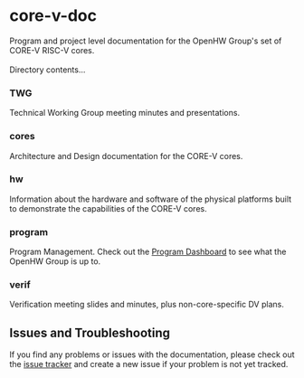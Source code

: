 # core-v-doc
Program and project level documentation for the OpenHW Group's set of CORE-V RISC-V cores.
<br><br>
Directory contents...
### TWG
Technical Working Group meeting minutes and presentations.

### cores
Architecture and Design documentation for the CORE-V cores.

### hw
Information about the hardware and software of the physical platforms built to demonstrate
the capabilities of the CORE-V cores.

### program
Program Management.  Check out the [Program Dashboard](https://github.com/openhwgroup/core-v-docs/blob/master/program/dashboard/Dashboard.md) to see what the OpenHW Group is up to.

### verif
Verification meeting slides and minutes, plus non-core-specific DV plans.

## Issues and Troubleshooting
If you find any problems or issues with the documentation, please check out the [issue
 tracker](https://github.com/openhwgroup/core-v-docs/issues) and create a new issue if your problem is
not yet tracked.
